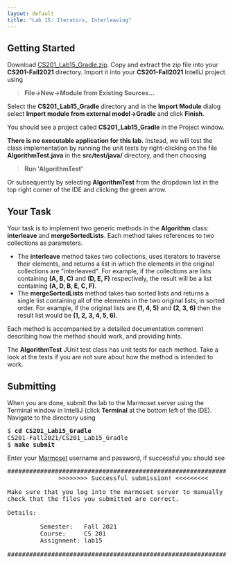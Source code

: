 ```yaml
---
layout: default
title: "Lab 15: Iterators, Interleaving"
---
```


## Getting Started

Download [CS201\_Lab15\_Gradle.zip](CS201_Lab15_Gradle.zip). Copy and extract the zip file into your **CS201-Fall2021** directory. Import it into your **CS201-Fall2021** IntelliJ project using

> **File&rarr;New&rarr;Module from Existing Sources...**

Select the **CS201\_Lab15\_Gradle** directory and in the **Import Module** dialog select **Import module from external model&rarr;Gradle** and click **Finish**.

You should see a project called **CS201\_Lab15\_Gradle** in the Project window.

**There is no executable application for this lab.** Instead, we will test the class implementation by running the unit tests by right-clicking on the file **AlgorithmTest.java** in the **src/test/java/** directory, and then choosing

> **Run 'AlgorithmTest'**

Or subsequently by selecting **AlgorithmTest** from the dropdown list in the top right corner of the IDE and clicking the green arrow.

## Your Task

Your task is to implement two generic methods in the **Algorithm** class: **interleave** and **mergeSortedLists**. Each method takes references to two collections as parameters.

-   The **interleave** method takes two collections, uses iterators to traverse their elements, and returns a list in which the elements in the original collections are "interleaved". For example, if the collections are lists containing **(A, B, C)** and **(D, E, F)** respectively, the result will be a list containing **(A, D, B, E, C, F)**.
-   The **mergeSortedLists** method takes two sorted lists and returns a single list containing all of the elements in the two original lists, in sorted order. For example, if the original lists are **(1, 4, 5)** and **(2, 3, 6)** then the result list would be **(1, 2, 3, 4, 5, 6)**.

Each method is accompanied by a detailed documentation comment describing how the method should work, and providing hints.

The **AlgorithmTest** JUnit test class has unit tests for each method. Take a look at the tests if you are not sure about how the method is intended to work.

## Submitting

When you are done, submit the lab to the Marmoset server using the Terminal window in IntelliJ (click **Terminal** at the bottom left of the IDE). Navigate to the directory using

<pre>
$ <b>cd CS201_Lab15_Gradle</b>
CS201-Fall2021/CS201_Lab15_Gradle
$ <b>make submit</b>
</pre>

Enter your [Marmoset](https://cs.ycp.edu/marmoset) username and password, if successful you should see

<pre>
######################################################################
              >>>>>>>> Successful submission! <<<<<<<<<

Make sure that you log into the marmoset server to manually
check that the files you submitted are correct.

Details:

         Semester:   Fall 2021
         Course:     CS 201
         Assignment: lab15

######################################################################
</pre>
